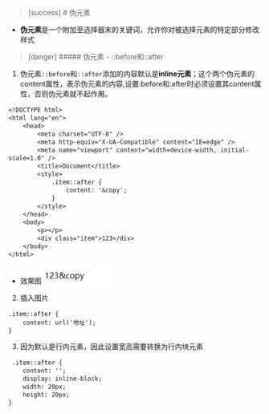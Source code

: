 >[success] # 伪元素
* **伪元素**是一个附加至选择器末的关键词，允许你对被选择元素的特定部分修改样式
>[danger] ##### 伪元素 - ::before和::after
1. 伪元素`::before`和`::after`添加的内容默认是**inline元素**；这个两个伪元素的content属性，表示伪元素的内容,设置:before和:after时必须设置其content属性，否则伪元素就不起作用。

~~~
<!DOCTYPE html>
<html lang="en">
    <head>
        <meta charset="UTF-8" />
        <meta http-equiv="X-UA-Compatible" content="IE=edge" />
        <meta name="viewport" content="width=device-width, initial-scale=1.0" />
        <title>Document</title>
        <style>
            .item::after {
                content: '&copy';
            }
        </style>
    </head>
    <body>
        <p></p>
        <div class="item">123</div>
    </body>
</html>
~~~
* 效果图
![](images/screenshot_1650634226281.png)

2. 插入图片
~~~
.item::after {
    content: url('地址');
}
~~~
3. 因为默认是行内元素，因此设置宽高需要转换为行内块元素
~~~
 .item::after {
    content: '';
    display: inline-block;
    width: 20px;
    height: 20px;
}
~~~